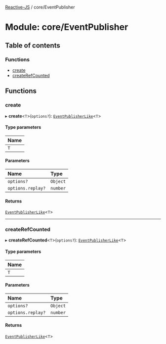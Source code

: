 [Reactive-JS](../README.md) / core/EventPublisher

# Module: core/EventPublisher

## Table of contents

### Functions

- [create](core_EventPublisher.md#create)
- [createRefCounted](core_EventPublisher.md#createrefcounted)

## Functions

### create

▸ **create**<`T`\>(`options?`): [`EventPublisherLike`](../interfaces/core.EventPublisherLike.md)<`T`\>

#### Type parameters

| Name |
| :------ |
| `T` |

#### Parameters

| Name | Type |
| :------ | :------ |
| `options?` | `Object` |
| `options.replay?` | `number` |

#### Returns

[`EventPublisherLike`](../interfaces/core.EventPublisherLike.md)<`T`\>

___

### createRefCounted

▸ **createRefCounted**<`T`\>(`options?`): [`EventPublisherLike`](../interfaces/core.EventPublisherLike.md)<`T`\>

#### Type parameters

| Name |
| :------ |
| `T` |

#### Parameters

| Name | Type |
| :------ | :------ |
| `options?` | `Object` |
| `options.replay?` | `number` |

#### Returns

[`EventPublisherLike`](../interfaces/core.EventPublisherLike.md)<`T`\>

